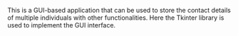 This is a GUI-based application that can be used to store the contact details of multiple individuals with other functionalities. Here the Tkinter library is used to implement the GUI interface.
